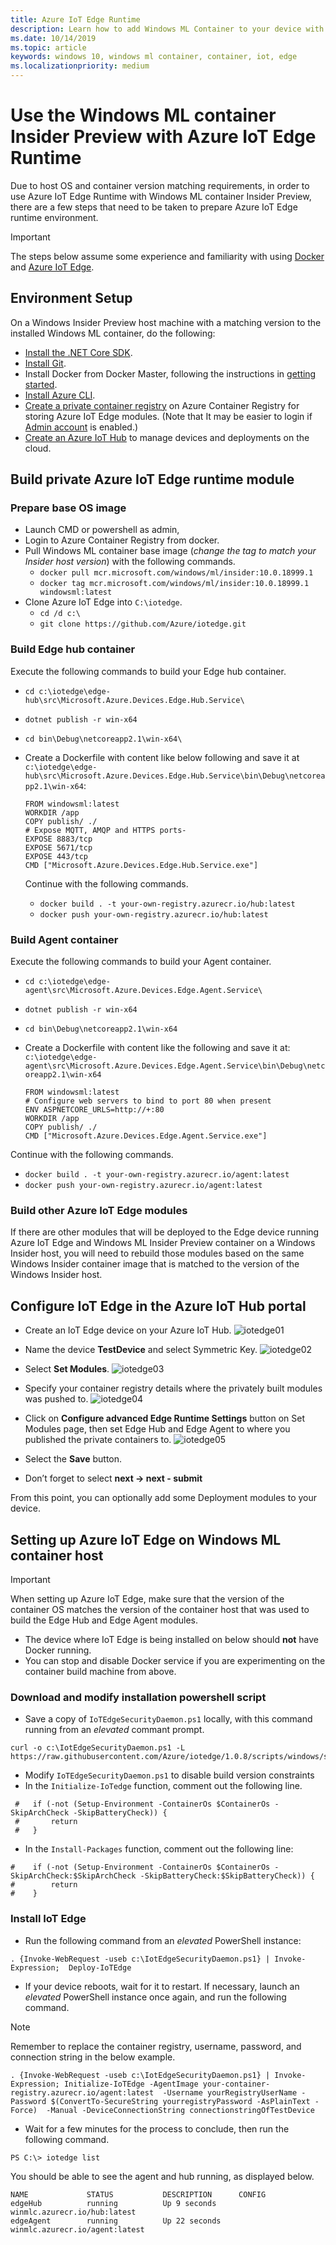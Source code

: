 ```yaml
---
title: Azure IoT Edge Runtime
description: Learn how to add Windows ML Container to your device with the Azure IoT Edge
ms.date: 10/14/2019
ms.topic: article
keywords: windows 10, windows ml container, container, iot, edge
ms.localizationpriority: medium
---
```


# Use the Windows ML container Insider Preview with Azure IoT Edge Runtime

Due to host OS and container version matching requirements, in order to use Azure IoT Edge Runtime with Windows ML container Insider Preview, there are a few steps that need to be taken to prepare Azure IoT Edge runtime environment.  

> [!IMPORTANT]
> The steps below assume some experience and familiarity with using [Docker](https://docs.docker.com/engine/reference/commandline/cli/) and [Azure IoT Edge](https://docs.microsoft.com/azure/iot-edge/).

## Environment Setup

On a Windows Insider Preview host machine with a matching version to the installed Windows ML container, do the following:
- [Install the .NET Core SDK](https://dotnet.microsoft.com/download).
- [Install Git](https://git-scm.com/downloads).
- Install Docker from Docker Master, following the instructions in [getting started](getting-started.md).
- [Install Azure CLI](https://docs.microsoft.com/cli/azure/install-azure-cli-windows?view=azure-cli-latest).
- [Create a private container registry](https://docs.microsoft.com/azure/container-registry/container-registry-get-started-portal) on Azure Container Registry for storing Azure IoT Edge modules. (Note that It may be easier to login if [Admin account](https://docs.microsoft.com/azure/container-registry/container-registry-authentication) is enabled.)
- [Create an Azure IoT Hub](https://docs.microsoft.com/en-us/azure/iot-hub/iot-hub-create-through-portal) to manage devices and deployments on the cloud.

## Build private Azure IoT Edge runtime module

### Prepare base OS image

- Launch CMD or powershell as admin,
- Login to Azure Container Registry from docker.
- Pull Windows ML container base image (*change the tag to match your Insider host version*) with the following commands.
    - `docker pull mcr.microsoft.com/windows/ml/insider:10.0.18999.1`
    - `docker tag mcr.microsoft.com/windows/ml/insider:10.0.18999.1 windowsml:latest`
- Clone Azure IoT Edge into `C:\iotedge`.
    - `cd /d c:\`
    - `git clone https://github.com/Azure/iotedge.git`

### Build Edge hub container

Execute the following commands to build your Edge hub container.

- `cd c:\iotedge\edge-hub\src\Microsoft.Azure.Devices.Edge.Hub.Service\`
- `dotnet publish -r win-x64`
- `cd bin\Debug\netcoreapp2.1\win-x64\`

- Create a Dockerfile with content like below following and save it at `c:\iotedge\edge-hub\src\Microsoft.Azure.Devices.Edge.Hub.Service\bin\Debug\netcoreapp2.1\win-x64`:

    ```console
    FROM windowsml:latest
    WORKDIR /app
    COPY publish/ ./
    # Expose MQTT, AMQP and HTTPS ports-
    EXPOSE 8883/tcp
    EXPOSE 5671/tcp
    EXPOSE 443/tcp
    CMD ["Microsoft.Azure.Devices.Edge.Hub.Service.exe"]
    ```

    Continue with the following commands.

    - `docker build . -t your-own-registry.azurecr.io/hub:latest`
    - `docker push your-own-registry.azurecr.io/hub:latest`

### Build Agent container

Execute the following commands to build your Agent container.

- `cd c:\iotedge\edge-agent\src\Microsoft.Azure.Devices.Edge.Agent.Service\`
- `dotnet publish -r win-x64`
- `cd bin\Debug\netcoreapp2.1\win-x64`

- Create a Dockerfile with content like the following and save it at: `c:\iotedge\edge-agent\src\Microsoft.Azure.Devices.Edge.Agent.Service\bin\Debug\netcoreapp2.1\win-x64`
    ```console
    FROM windowsml:latest
    # Configure web servers to bind to port 80 when present
    ENV ASPNETCORE_URLS=http://+:80
    WORKDIR /app
    COPY publish/ ./
    CMD ["Microsoft.Azure.Devices.Edge.Agent.Service.exe"]
    ```

Continue with the following commands.

- `docker build . -t your-own-registry.azurecr.io/agent:latest`
- `docker push your-own-registry.azurecr.io/agent:latest`

### Build other Azure IoT Edge modules

If there are other modules that will be deployed to the Edge device running Azure IoT Edge and Windows ML Insider Preview container on a Windows Insider host, you will need to rebuild those modules based on the same Windows Insider container image that is matched to the version of the Windows Insider host.

## Configure IoT Edge in the Azure IoT Hub portal

- Create an IoT Edge device on your Azure IoT Hub.
    ![iotedge01](./images/iotedge01.png)

- Name the device **TestDevice** and select Symmetric Key.
    ![iotedge02](./images/iotedge02.png)

- Select **Set Modules**.
    ![iotedge03](./images/iotedge03.png)

- Specify your container registry details where the privately built modules was pushed to.
    ![iotedge04](./images/iotedge04.png)

- Click on **Configure advanced Edge Runtime Settings** button on Set Modules page, then set Edge Hub and Edge Agent to where you published the private containers to.
    ![iotedge05](./images/iotedge05.png)

- Select the **Save**  button.
- Don’t forget to select **next -> next - submit**

From this point, you can optionally add some Deployment modules to your device.

## Setting up Azure IoT Edge on Windows ML container host

> [!IMPORTANT]
> When setting up Azure IoT Edge, make sure that the version of the container OS matches the version of the container host that was used to build the Edge Hub and Edge Agent modules.

- The device where IoT Edge is being installed on below should **not** have Docker running.
- You can stop and disable Docker service if you are experimenting on the container build machine from above.

### Download and modify installation powershell script

- Save a copy of `IoTEdgeSecurityDaemon.ps1` locally, with this command running from an *elevated* commant prompt.

```console
curl -o c:\IotEdgeSecurityDaemon.ps1 -L  https://raw.githubusercontent.com/Azure/iotedge/1.0.8/scripts/windows/setup/IotEdgeSecurityDaemon.ps1
```

- Modify `IoTEdgeSecurityDaemon.ps1` to disable build version constraints
-	In the `Initialize-IoTedge` function, comment out the following line.

```console
 #   if (-not (Setup-Environment -ContainerOs $ContainerOs -SkipArchCheck -SkipBatteryCheck)) {
 #       return
 #   }
```
-	In the `Install-Packages` function, comment out the following line:

```console
#    if (-not (Setup-Environment -ContainerOs $ContainerOs -SkipArchCheck:$SkipArchCheck -SkipBatteryCheck:$SkipBatteryCheck)) {
#        return
#    }
```

### Install IoT Edge

- Run the following command from an *elevated* PowerShell instance:

```console
. {Invoke-WebRequest -useb c:\IotEdgeSecurityDaemon.ps1} | Invoke-Expression;  Deploy-IoTEdge
```

- If your device reboots, wait for it to restart. If necessary, launch an *elevated* PowerShell instance once again, and run the following command.

> [!NOTE]
> Remember to replace the container registry, username, password, and connection string in the below example.

```console
. {Invoke-WebRequest -useb c:\IotEdgeSecurityDaemon.ps1} | Invoke-Expression; Initialize-IoTEdge -AgentImage your-container-registry.azurecr.io/agent:latest  -Username yourRegistryUserName -Password $(ConvertTo-SecureString yourregistryPassword -AsPlainText -Force)  -Manual -DeviceConnectionString connectionstringOfTestDevice
```

- Wait for a few minutes for the process to conclude, then run the following command.

```console
PS C:\> iotedge list
```

You should be able to see the agent and hub running, as displayed below.

```
NAME             STATUS           DESCRIPTION      CONFIG
edgeHub          running          Up 9 seconds     winmlc.azurecr.io/hub:latest
edgeAgent        running          Up 22 seconds    winmlc.azurecr.io/agent:latest
```
